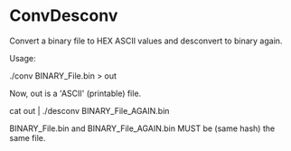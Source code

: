 # ConvDesconv
Convert a binary file to HEX ASCII values and desconvert to binary again.

Usage:

./conv BINARY_File.bin > out

Now, out is a 'ASCII' (printable) file.

cat out | ./desconv BINARY_File_AGAIN.bin

BINARY_File.bin and BINARY_File_AGAIN.bin MUST be (same hash) the same file.
